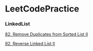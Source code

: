 # LeetCodePractice

### LinkedList

[82. Remove Duplicates from Sorted List II](LeetCodePractice%20f7e67c0bc7c643dea5295873260fac10/82%20Remove%20Duplicates%20from%20Sorted%20List%20II%20f7e0a46ce2b7439cb83dab492f9deb1f.md)

[92. Reverse Linked List II](LeetCodePractice%20f7e67c0bc7c643dea5295873260fac10/92%20Reverse%20Linked%20List%20II%20697707ce582647a791896b36a3da259f.md)